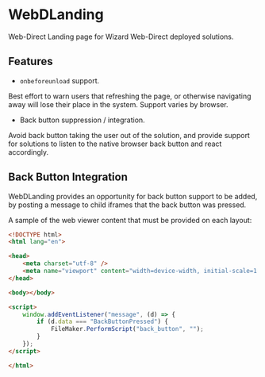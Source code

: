 # WebDLanding

Web-Direct Landing page for Wizard Web-Direct deployed solutions.

## Features

- `onbeforeunload` support.

Best effort to warn users that refreshing the page, or otherwise navigating away will lose their place in the system. Support varies by browser.

- Back button suppression / integration.

Avoid back button taking the user out of the solution, and provide support for solutions to listen to the native browser back button and react accordingly.

## Back Button Integration

WebDLanding provides an opportunity for back button support to be added, by posting a message to child iframes that the back button was pressed.

A sample of the web viewer content that must be provided on each layout:

```html
<!DOCTYPE html>
<html lang="en">

<head>
    <meta charset="utf-8" />
    <meta name="viewport" content="width=device-width, initial-scale=1.0, maximum-scale=1" />
</head>

<body></body>

<script>
    window.addEventListener("message", (d) => {
        if (d.data === "BackButtonPressed") {
            FileMaker.PerformScript("back_button", "");
        }
    });
</script>

</html>
```
